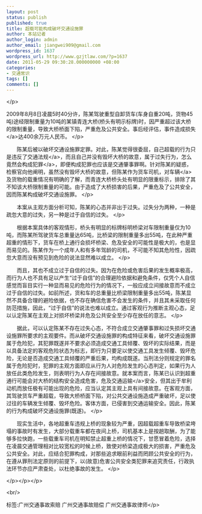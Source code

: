 ```yaml
---
layout: post
status: publish
published: true
title: 超载可能构成破坏交通设施罪
author: 本站记者
author_login: admin
author_email: jiangwei909@gmail.com
wordpress_id: 1637
wordpress_url: http://www.gzjtlaw.com/?p=1637
date: 2011-05-29 09:30:28.000000000 +08:00
categories:
- 交通常识
tags: []
comments: []
---
```

<p><&#47;p><p><p>2009年8月8日凌晨5时40分许，陈某驾驶重型自卸货车(车身自重20吨，货物45吨)途经限制重量为10吨的某镇青连大桥(桥头有明示标牌)时，因严重超过该大桥的限制重量，导致大桥桥面下陷，严重危及公共安全。事后经评估，事件造成<a>损失<&#47;a>达400余万元人民币。 <&#47;p><br><p>　　陈某后被以破坏交通设施罪定罪。对此，陈某觉得很委屈，自己超载的行为只是违反了<a>交通法规<&#47;a>，而且自己并没有毁坏大桥的故意，属于过失行为，怎么竟然会构成<a>犯罪<&#47;a>，即便构成犯罪也应该是交通肇事罪啊。针对陈某的疑惑，检察官向他阐明，虽然没有毁坏大桥的故意，但陈某作为货车司机，对<a>车辆<&#47;a>及货物的载重情况有明确的了解，而青连大桥桥头处有明显的限重标示，排除了其不知该大桥限制重量的可能。由于造成了大桥损害的后果，严重危及了公共安全，因而陈某构成破坏交通设施罪。 <&#47;p><br><p>　　本案从主观方面分析可知，陈某的心态并非出于过失。过失分为两种，一种是疏忽大意的过失，另一种是过于自信的过失。 <&#47;p><br><p>　　根据本案具体的客观情形，桥头有明显的标牌标明桥梁对车限制重量仅为10吨，而陈某所驾驶货车总重量达65吨，比桥梁的限制重量多出55吨，在此种严重超重的情形下，货车在桥上通行会损坏桥梁、危及安全的可能性是极大的，也是显而易见的。陈某作为一个成年人和有多年驾龄的司机，不可能不知其危险性，因疏忽大意而没有预见到危险的说法显然难以成立。 <&#47;p><br><p>　　而且，其也不成立过于自信的过失。因为在危险或危害后果的发生概率极高，而行为人也不具有足以产生&ldquo;过于自信&rdquo;的合理避险依据和避免条件，仅凭个人自信感觉而盲目实行一种显而易见的危险行为的情况下，一般应成立间接故意而不成立过于自信的过失。如前所述，货和车的总重量比桥梁限制重量多出55吨，陈某显然不具备合理的避险依据，也不存在确信危害不会发生的条件，并且其未采取任何防范措施，因此，&ldquo;过于自信&rdquo;的说法也难以成立。通过客观行为推断主观心态，足以认定陈某在主观上对损坏桥梁并危及公共安全至少存在放任的意志。 <&#47;p><br><p>　　据此，可以认定陈某不存在过失心态，不符合成立交通肇事罪和过失损坏交通设施罪所要求的主观要件。而从破坏交通设施罪的构成特征来看，破坏交通设施罪属于危险犯，其犯罪既遂并不要求必须造成交通工具倾覆、毁坏的实际结果，而是以具备法定的客观危险状态为标志，即行为只要足以使交通工具发生倾覆、毁坏危险，无论是否造成交通工具倾覆的严重后果，均构成既遂。当刑法分则规定的罪名属于危险犯时，犯罪的主观方面即应从行为人对危险发生的心态判定，如果行为人放任此类危险发生，则表明行为人存在间接故意。就本案而言，陈某已认识到超重通行可能会对大桥的结构安全造成危害，危及<a>交通运输<&#47;a>安全，但其出于牟利动机而放任极有可能出现的危险，应当认定其主观上具有间接故意。在客观方面，其驾驶货车严重超载，导致大桥桥面下陷，对公共交通设施造成严重破坏，足以使过往的车辆发生倾覆、毁坏危险。客体方面，已侵害到交通运输安全。因此，陈某的行为构成破坏交通设施罪(既遂)。 <&#47;p><br><p>　　现实生活中，各地超重车违规上桥的现象较为严重，因超载超重车导致桥梁垮塌的事故时有发生，大部分载重车都在夜间上桥，司机基本上是按趟取酬，为了能够多拉快跑，一些载重车司机在明知禁止超重上桥的情况下，甘愿冒着危险，选择在凌晨交通管理相对比较宽松的时候上桥，致使对桥梁造成极大的损害，严重危及公共安全。对此，应结合犯罪构成，对那些追求眼前利益而罔顾公共安全的行为，在遵从罪刑法定原则的前提下，以(故意)危害公共安全类犯罪来追究责任，行政执法环节亦应严肃查处，以杜绝事故的发生。 <&#47;p><br><p><&#47;p><&#47;p><&#47;p><br&#47;><p>标签:广州交通事故索赔 广州交通事故赔偿 广州交通事故律师<&#47;p>
